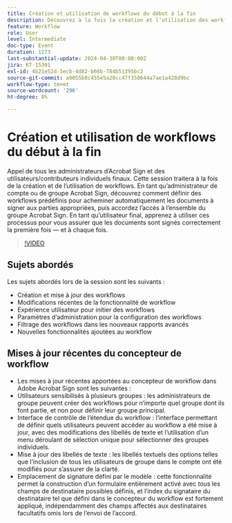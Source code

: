 ```yaml
---
title: Création et utilisation de workflows du début à la fin
description: Découvrez à la fois la création et l’utilisation des workflows.
feature: Workflow
role: User
level: Intermediate
doc-type: Event
duration: 1273
last-substantial-update: 2024-04-30T00:00:00Z
jira: KT-15301
exl-id: 4b21e52d-5ecb-4d82-b66b-784b51395bc2
source-git-commit: a9055b8c455e5a28cc47f350644a7ae1a428d9bc
workflow-type: tm+mt
source-wordcount: '296'
ht-degree: 0%

---
```


# Création et utilisation de workflows du début à la fin

Appel de tous les administrateurs d’Acrobat Sign et des utilisateurs/contributeurs individuels finaux. Cette session traitera à la fois de la création et de l’utilisation de workflows. En tant qu’administrateur de compte ou de groupe Acrobat Sign, découvrez comment définir des workflows prédéfinis pour acheminer automatiquement les documents à signer aux parties appropriées, puis accordez l’accès à l’ensemble du groupe Acrobat Sign. En tant qu’utilisateur final, apprenez à utiliser ces processus pour vous assurer que les documents sont signés correctement la première fois — et à chaque fois.

>[!VIDEO](https://video.tv.adobe.com/v/3428192/?learn=on)

## Sujets abordés

Les sujets abordés lors de la session sont les suivants :

* Création et mise à jour des workflows
* Modifications récentes de la fonctionnalité de workflow
* Expérience utilisateur pour initier des workflows
* Paramètres d’administration pour la configuration des workflows
* Filtrage des workflows dans les nouveaux rapports avancés
* Nouvelles fonctionnalités ajoutées au workflow

## Mises à jour récentes du concepteur de workflow

* Les mises à jour récentes apportées au concepteur de workflow dans Adobe Acrobat Sign sont les suivantes :
* Utilisateurs sensibilisés à plusieurs groupes : les administrateurs de groupe peuvent créer des workflows pour n’importe quel groupe dont ils font partie, et non pour définir leur groupe principal.
* Interface de contrôle de l’étendue du workflow : l’interface permettant de définir quels utilisateurs peuvent accéder au workflow a été mise à jour, avec des modifications des libellés de texte et l’utilisation d’un menu déroulant de sélection unique pour sélectionner des groupes individuels.
* Mise à jour des libellés de texte : les libellés textuels des options telles que l’inclusion de tous les utilisateurs de groupe dans le compte ont été modifiés pour s’assurer de la clarté.
* Emplacement de signature défini par le modèle : cette fonctionnalité permet la construction d’un formulaire entièrement activé avec tous les champs de destinataire possibles définis, et l’index du signataire du destinataire tel que défini dans le concepteur du workflow est fortement appliqué, indépendamment des champs affectés aux destinataires facultatifs omis lors de l’envoi de l’accord.
